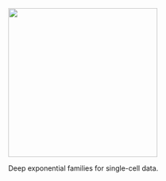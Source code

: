 <div align="left">
  <img src="https://github.com/cbg-ethz/scDEF/raw/main/figures/scdef.png", width="300px">
</div>
<p></p>
<!--
[![pypi](https://img.shields.io/pypi/v/scdef.svg?style=flat)](https://pypi.python.org/pypi/scdef)
[![build](https://github.com/pedrofale/scdef/actions/workflows/main.yaml/badge.svg)](https://github.com/pedrofale/scDEF/actions/workflows/main.yaml) -->

Deep exponential families for single-cell data.
